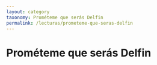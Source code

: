 ```yaml
---
layout: category
taxonomy: Prométeme que serás Delfin
permalink: /lecturas/prometeme-que-seras-delfin
---
```

# Prométeme que serás Delfin